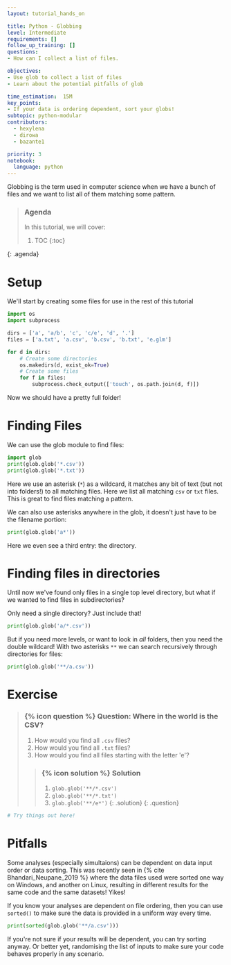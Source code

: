 ```yaml
---
layout: tutorial_hands_on

title: Python - Globbing
level: Intermediate
requirements: []
follow_up_training: []
questions:
- How can I collect a list of files.

objectives:
- Use glob to collect a list of files
- Learn about the potential pitfalls of glob

time_estimation:  15M
key_points:
- If your data is ordering dependent, sort your globs!
subtopic: python-modular
contributors:
  - hexylena
  - dirowa
  - bazante1

priority: 3
notebook:
  language: python
---
```


Globbing is the term used in computer science when we have a bunch of files and we want to list all of them matching some pattern.

> ### Agenda
>
> In this tutorial, we will cover:
>
> 1. TOC
> {:toc}
>
{: .agenda}

# Setup

We'll start by creating some files for use in the rest of this tutorial

```python
import os
import subprocess

dirs = ['a', 'a/b', 'c', 'c/e', 'd', '.']
files = ['a.txt', 'a.csv', 'b.csv', 'b.txt', 'e.glm']

for d in dirs:
    # Create some directories
    os.makedirs(d, exist_ok=True)
    # Create some files
    for f in files:
        subprocess.check_output(['touch', os.path.join(d, f)])
```

Now we should have a pretty full folder!

# Finding Files

We can use the glob module to find files:

```python
import glob
print(glob.glob('*.csv'))
print(glob.glob('*.txt'))
```

Here we use an asterisk (`*`) as a wildcard, it matches any bit of text (but not into folders!) to all matching files. Here we list all matching `csv` or `txt` files. This is great to find files matching a pattern.

We can also use asterisks anywhere in the glob, it doesn't just have to be the filename portion:

```python
print(glob.glob('a*'))
```

Here we even see a third entry: the directory.

# Finding files in directories

Until now we've found only files in a single top level directory, but what if we wanted to find files in subdirectories?

Only need a single directory? Just include that!

```python
print(glob.glob('a/*.csv'))
```

But if you need more levels, or want to look in *all* folders, then you need the double wildcard! With two asterisks `**` we can search recursively through directories for files:

```python
print(glob.glob('**/a.csv'))
```

# Exercise

> ### {% icon question %} Question: Where in the world is the CSV?
>
> 1. How would you find all `.csv` files?
> 2. How would you find all `.txt` files?
> 3. How would you find all files starting with the letter 'e'?
>
> > ### {% icon solution %} Solution
> >
> > 1. `glob.glob('**/*.csv')`
> > 2. `glob.glob('**/*.txt')`
> > 3. `glob.glob('**/e*')`
> {: .solution}
{: .question}

```python
# Try things out here!
```

# Pitfalls

Some analyses (especially simultaions) can be dependent on data input order or data sorting. This was recently seen in {% cite Bhandari_Neupane_2019 %} where the data files used were sorted one way on Windows, and another on Linux, resulting in different results for the same code and the same datasets! Yikes!

If you know your analyses are dependent on file ordering, then you can use `sorted()` to make sure the data is provided in a uniform way every time.

```python
print(sorted(glob.glob('**/a.csv')))
```

If you're not sure if your results will be dependent, you can try sorting anyway. Or better yet, randomising the list of inputs to make sure your code behaves properly in any scenario.
